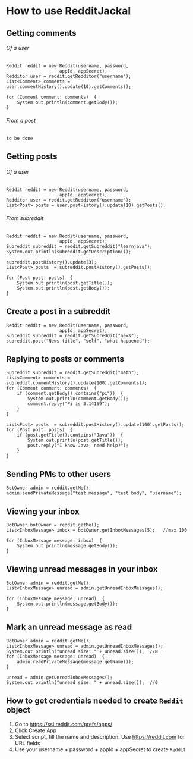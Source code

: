 # How to use RedditJackal
## Getting comments
###### Of a user
```
Reddit reddit = new Reddit(username, password,
                    appId, appSecret);
Redditor user = reddit.getRedditor("username");
List<Comment> comments = user.commentHistory().update(10).getComments();

for (Comment comment: comments)  {
    System.out.println(comment.getBody());
}
```
###### From a post
```to be done```

## Getting posts
###### Of a user
```
Reddit reddit = new Reddit(username, password,
                    appId, appSecret);
Redditor user = reddit.getRedditor("username");
List<Post> posts = user.postHistory().update(10).getPosts();
```
###### From subreddit
```
Reddit reddit = new Reddit(username, password,
                    appId, appSecret);
Subreddit subreddit = reddit.getSubreddit("learnjava");
System.out.println(subreddit.getDescription());

subreddit.postHistory().update(3);
List<Post> posts  = subreddit.postHistory().getPosts();

for (Post post: posts)  {
    System.out.println(post.getTitle());
    System.out.println(post.getBody());
}
```

## Create a post in a subreddit
```
Reddit reddit = new Reddit(username, password,
                    appId, appSecret);
Subreddit subreddit = reddit.getSubreddit("news");
subreddit.post("News title", "self", "what happened");
```

## Replying to posts or comments
```
Subreddit subreddit = reddit.getSubreddit("math");
List<Comment> comments = subreddit.commentHistory().update(100).getComments();
for (Comment comment: comments)  {
    if (comment.getBody().contains("pi"))  {
        System.out.println(comment.getBody());
        comment.reply("Pi is 3.14159");
    }
}

List<Post> posts  = subreddit.postHistory().update(100).getPosts();
for (Post post: posts)  {
    if (post.getTitle().contains("Java"))  {
        System.out.println(post.getTitle());
        post.reply("I know Java, need help?");
    }
}
```

## Sending PMs to other users
```
BotOwner admin = reddit.getMe();
admin.sendPrivateMessage("test message", "test body", "username");
```

## Viewing your inbox
```
BotOwner botOwner = reddit.getMe();
List<InboxMessage> inbox = botOwner.getInboxMessages(5);   //max 100

for (InboxMessage message: inbox)  {
    System.out.println(message.getBody());
}
```

## Viewing unread messages in your inbox
```
BotOwner admin = reddit.getMe();
List<InboxMessage> unread = admin.getUnreadInboxMessages();

for (InboxMessage message: unread)  {
    System.out.println(message.getBody());
}
```

## Mark an unread message as read
```
BotOwner admin = reddit.getMe();
List<InboxMessage> unread = admin.getUnreadInboxMessages();
System.out.println("unread size: " + unread.size());  //N
for (InboxMessage message: unread)  {
    admin.readPrivateMessage(message.getName());
}

unread = admin.getUnreadInboxMessages();
System.out.println("unread size: " + unread.size());  //0
```

## How to get credentials needed to create `Reddit` object
1. Go to https://ssl.reddit.com/prefs/apps/
2. Click Create App
3. Select script, fill the name and description. Use https://reddit.com for URL fields
4. Use your username + password + appId + appSecret to create `Reddit`

